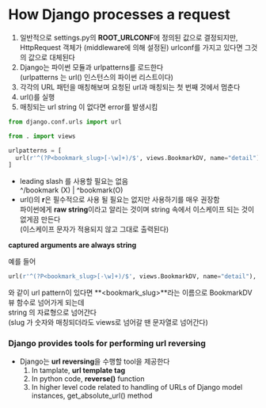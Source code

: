  # How Django processes a request

1. 일반적으로 settings.py의 **ROOT_URLCONF**에 정의된 값으로 결정되지만,  HttpRequest 객체가 (middleware에 의해 설정된) urlconf를 가지고 있다면 그것의 값으로 대체된다
2. Django는 파이썬 모듈과 urlpatterns를 로드한다  
   (urlpatterns 는 url() 인스턴스의 파이썬 리스트이다)
3. 각각의 URL 패턴을 매칭해보며 요청된 url과 매칭되는 첫 번째 것에서 멈춘다
4. url()를 실행
5. 매칭되는 url string 이 없다면 error를 발생시킴





~~~python
from django.conf.urls import url

from . import views

urlpatterns = [
  url(r'^(?P<bookmark_slug>[-\w]+)/$', views.BookmarkDV, name="detail"),
]
~~~

* leading slash 를 사용할 필요는 없음  
  ^/bookmark (X) | ^bookmark(O)
* url()의 **r**은 필수적으로 사용 될 필요는 없지만 사용하기를 매우 권장함  
  파이썬에게 **raw string**이라고 알리는 것이며 string 속에서 이스케이프 되는 것이 없게끔 만든다  
  (이스케이프 문자가 적용되지 않고 그대로 출력된다)





**captured arguments are always string**

예를 들어  

~~~python
url(r'^(?P<bookmark_slug>[-\w]+)/$', views.BookmarkDV, name="detail"),
~~~

와 같이 url pattern이 있다면 **<bookmark_slug>**라는 이름으로 BookmarkDV 뷰 함수로 넘어가게 되는데  
string 의 자료형으로 넘어간다  
(slug 가 숫자와 매칭되더라도 views로 넘어갈 땐 문자열로 넘어간다)



### Django provides tools for performing url reversing

* Django는 **url reversing**을 수행할 tool을 제공한다
  1. In tamplate, **url template tag**
  2. In python code, **reverse()** function
  3. In higher level code related to handling of URLs of Django model instances, get_absolute_url() method





